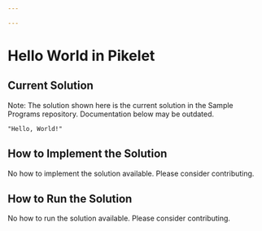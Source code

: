 ```yaml
---

---
```


# Hello World in Pikelet

## Current Solution

Note: The solution shown here is the current solution in the Sample Programs repository. Documentation below may be outdated.

```Pikelet
"Hello, World!"

```

## How to Implement the Solution

No how to implement the solution available. Please consider contributing.

## How to Run the Solution

No how to run the solution available. Please consider contributing.
